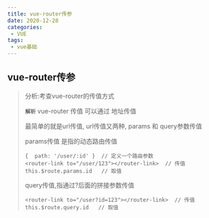 ```yaml
---
title: vue-router传参
date: 2020-12-28
categories:
 - VUE
tags: 
 - vue基础
---
```


## vue-router传参

> 分析:考查vue-router的传值方式
>
> **`解析`**  vue-router 传值 可以通过 地址传值
>
> 最简单的就是url传值, url传值又两种, params 和 query参数传值
>
> params传值 是指的动态路由传值 
>
> ```vue
> {  path: '/user/:id' }  // 定义一个路由参数
> <router-link to="/user/123"></router-link>  // 传值
> this.$route.params.id   // 取值
> 
> ```
>
> query传值,指通过?后面的拼接参数传值
>
> ```vue
> <router-link to="/user?id=123"></router-link>  // 传值
> this.$route.query.id   // 取值
> ```

